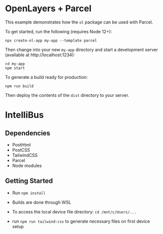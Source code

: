 # OpenLayers + Parcel

This example demonstrates how the `ol` package can be used with Parcel.

To get started, run the following (requires Node 12+):

    npx create-ol-app my-app --template parcel

Then change into your new `my-app` directory and start a development server (available at http://localhost:1234):

    cd my-app
    npm start

To generate a build ready for production:

    npm run build

Then deploy the contents of the `dist` directory to your server.

# IntelliBus

## Dependencies
* PostHtml
* PostCSS
* TailwindCSS
* Parcel
* Node modules

## Getting Started
* Run `npm install`

* Builds are done through WSL
* To access the local device file directory: `cd /mnt/c/Users/...`
* run `npm run tailwind:css` to generate necessary files on first device setup